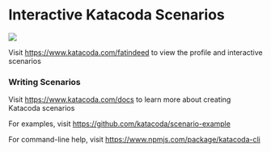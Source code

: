 # Interactive Katacoda Scenarios

[![](http://shields.katacoda.com/katacoda/fatindeed/count.svg)](https://www.katacoda.com/fatindeed "Get your profile on Katacoda.com")

Visit https://www.katacoda.com/fatindeed to view the profile and interactive scenarios

### Writing Scenarios
Visit https://www.katacoda.com/docs to learn more about creating Katacoda scenarios

For examples, visit https://github.com/katacoda/scenario-example

For command-line help, visit https://www.npmjs.com/package/katacoda-cli
